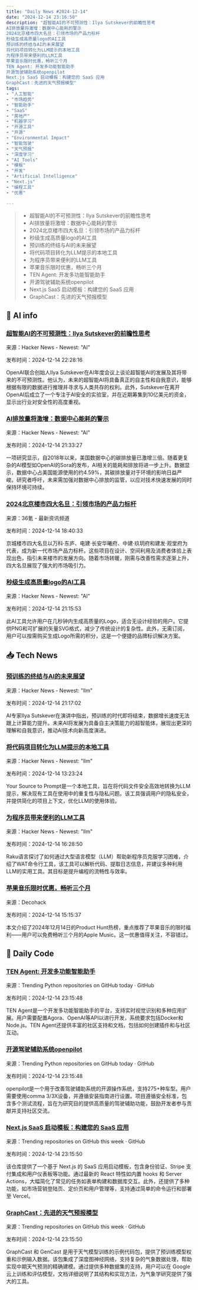 ```yaml
---
title: "Daily News #2024-12-14"
date: "2024-12-14 23:16:50"
description: "超智能AI的不可预测性：Ilya Sutskever的前瞻性思考
AI排放量将激增：数据中心能耗的警示
2024北京楼市四大名旦：引领市场的产品力标杆
秒级生成高质量logo的AI工具
预训练的终结与AI的未来展望
将代码项目转化为LLM提示的本地工具
为程序员带来便利的LLM工具
苹果音乐限时优惠，畅听三个月
TEN Agent: 开发多功能智能助手
开源驾驶辅助系统openpilot
Next.js SaaS 启动模板：构建您的 SaaS 应用
GraphCast：先进的天气预报模型"
tags: 
- "人工智能"
- "市场趋势"
- "智能助手"
- "SaaS"
- "房地产"
- "机器学习"
- "开源工具"
- "开源"
- "Environmental Impact"
- "智能驾驶"
- "天气预报"
- "深度学习"
- "AI Tools"
- "模板"
- "开发"
- "Artificial Intelligence"
- "Next.js"
- "编程工具"
- "优惠"

---
```


> - 超智能AI的不可预测性：Ilya Sutskever的前瞻性思考
> - AI排放量将激增：数据中心能耗的警示
> - 2024北京楼市四大名旦：引领市场的产品力标杆
> - 秒级生成高质量logo的AI工具
> - 预训练的终结与AI的未来展望
> - 将代码项目转化为LLM提示的本地工具
> - 为程序员带来便利的LLM工具
> - 苹果音乐限时优惠，畅听三个月
> - TEN Agent: 开发多功能智能助手
> - 开源驾驶辅助系统openpilot
> - Next.js SaaS 启动模板：构建您的 SaaS 应用
> - GraphCast：先进的天气预报模型

## 🤖 AI info

### [超智能AI的不可预测性：Ilya Sutskever的前瞻性思考](https://techcrunch.com/2024/12/13/openai-co-founder-ilya-sutskever-believes-superintelligent-ai-will-be-unpredictable/)

来源：Hacker News - Newest: "AI"

发布时间：2024-12-14 22:28:16

OpenAI联合创始人Ilya Sutskever在AI年度会议上谈论超智能AI的发展及其将带来的不可预测性。他认为，未来的超智能AI将具备真正的自主性和自我意识，能够根据有限的数据进行推理并寻求与人类共存的权利。此外，Sutskever在离开OpenAI后成立了一个专注于AI安全的实验室，并在近期筹集到10亿美元的资金，显示出行业对安全性的高度重视。

### [AI排放量将激增：数据中心能耗的警示](https://www.technologyreview.com/2024/12/13/1108719/ais-emissions-are-about-to-skyrocket-even-further/)

来源：Hacker News - Newest: "AI"

发布时间：2024-12-14 21:33:27

一项研究显示，自2018年以来，美国数据中心的碳排放量已激增三倍。随着更复杂的AI模型如OpenAI的Sora的发布，AI相关的能耗和排放将进一步上升。数据显示，数据中心占美国能源使用的约4.59%，其碳排放量对于环境的影响日益严峻。研究者呼吁，未来需加强对数据中心排放的监管，以应对技术快速发展的同时保持环境可持续。

### [2024北京楼市四大名旦：引领市场的产品力标杆](https://www.36kr.com/p/3078553955677833)

来源：36氪 - 最新资讯频道

发布时间：2024-12-14 18:40:33

京城楼市四大名旦以万科·东庐、电建·长安华曦府、中建·玖玥府和建发·观堂府为代表，成为新一代市场产品力标杆。这些项目在设计、空间利用及消费者体验上表现出色，指引未来楼市的发展方向。随着市场转暖，刚需与改善性需求逐渐上升，四大名旦展现了强大的市场吸引力。

### [秒级生成高质量logo的AI工具](https://createlogo.app/)

来源：Hacker News - Newest: "AI"

发布时间：2024-12-14 21:15:53

此AI工具允许用户在几秒钟内生成高质量的Logo，适合无设计经验的用户。它提供PNG和可扩展的矢量SVG格式，减少了传统设计的复杂性。此外，无需订阅，用户可以按需购买生成Logo所需的积分，这是一个便捷的品牌标识解决方案。

## 📥 Tech News

### [预训练的终结与AI的未来展望](https://pdftranslate.ai/blog/llm-end-of-era)

来源：Hacker News - Newest: "llm"

发布时间：2024-12-14 21:17:02

AI专家Ilya Sutskever在演讲中指出，预训练的时代即将结束，数据增长速度无法跟上计算能力提升。未来AI将发展为具备自主决策能力的超智能体，展现出更深的理解和自我意识，推动AI技术向新高度演进。

### [将代码项目转化为LLM提示的本地工具](https://github.com/Dicklesworthstone/your-source-to-prompt.html)

来源：Hacker News - Newest: "llm"

发布时间：2024-12-14 13:23:24

Your Source to Prompt是一个本地工具，旨在将代码文件安全高效地转换为LLM提示，解决现有工具在使用中的重复性与隐私问题。该工具强调用户的隐私安全，并提供简化的项目上下文，优化LLM的使用体验。

### [为程序员带来便利的LLM工具](https://raku-advent.blog/2024/12/02/day-2-wat-llm-coding-tool-do-you-want-for-christmas/)

来源：Hacker News - Newest: "llm"

发布时间：2024-12-14 16:28:50

Raku语言探讨了如何通过大型语言模型（LLM）帮助新程序员克服学习困难，介绍了WAT命令行工具，该工具可以解析代码、提取日志信息，并建议多种利用LLM的实用工具。其目标是提升编程的流畅性与效率。

### [苹果音乐限时优惠，畅听三个月](https://decohack.com/producthunt-daily-2024-12-14/)

来源：Decohack

发布时间：2024-12-14 15:15:37

本文介绍了2024年12月14日的Product Hunt热榜，重点推荐了苹果音乐的限时福利——用户可以免费畅听三个月的Apple Music。这一优惠值得关注，不容错过。

## 💾 Daily Code

### [TEN Agent: 开发多功能智能助手](https://github.com/TEN-framework/TEN-Agent)

来源：Trending Python repositories on GitHub today · GitHub

发布时间：2024-12-14 23:15:48

TEN Agent是一个开发多功能智能助手的平台，支持实时视觉识别和多种应用扩展。用户需要配置Agora、OpenAI等API以进行开发，系统要求包括Docker和Node.js。TEN Agent还提供丰富的社区支持和文档，包括如何创建插件和与社区互动。

### [开源驾驶辅助系统openpilot](https://github.com/commaai/openpilot)

来源：Trending Python repositories on GitHub today · GitHub

发布时间：2024-12-14 23:15:48

openpilot是一个用于改善驾驶辅助系统的开源操作系统，支持275+种车型。用户需要使用comma 3/3X设备，并遵循安装指南进行设置。项目遵循安全标准，包含多个测试流程，旨在为研究目的提供高质量的驾驶辅助功能，鼓励开发者参与贡献并支持社区交流。

### [Next.js SaaS 启动模板：构建您的 SaaS 应用](https://github.com/leerob/next-saas-starter)

来源：Trending repositories on GitHub this week · GitHub

发布时间：2024-12-14 23:15:50

该仓库提供了一个基于 Next.js 的 SaaS 应用启动模板，包含身份验证、Stripe 支付集成和用户仪表板等功能。通过最新的 React 特性如内置 hooks 和 Server Actions，大幅简化了常见的任务如表单构建和数据库交互。此外，还提供了多种功能，如市场营销登陆页、定价页和用户管理等，支持通过简单的命令运行和部署至 Vercel。

### [GraphCast：先进的天气预报模型](https://github.com/google-deepmind/graphcast)

来源：Trending repositories on GitHub this week · GitHub

发布时间：2024-12-14 23:15:50

GraphCast 和 GenCast 是用于天气模型训练的示例代码包，提供了预训练模型权重和示例输入数据。该包集成了深度图神经网络，支持复杂的气象数据处理，帮助实现中期天气预测的精确建模。通过提供多种数据集的支持，用户可以在 Google 云上训练和评估模型，文档详细说明了其结构和实现方法，为气象学研究提供了强大的工具。
